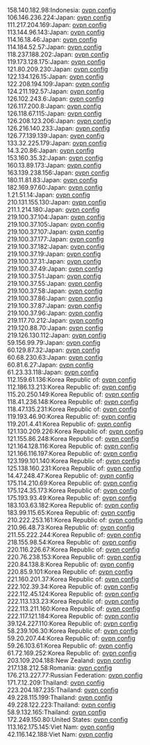 158.140.182.98:Indonesia: [ovpn config](vpn/158_140_182_98.ovpn)  
106.146.236.224:Japan: [ovpn config](vpn/106_146_236_224.ovpn)  
111.217.204.169:Japan: [ovpn config](vpn/111_217_204_169.ovpn)  
113.144.96.143:Japan: [ovpn config](vpn/113_144_96_143.ovpn)  
114.16.18.46:Japan: [ovpn config](vpn/114_16_18_46.ovpn)  
114.184.52.57:Japan: [ovpn config](vpn/114_184_52_57.ovpn)  
118.237.188.202:Japan: [ovpn config](vpn/118_237_188_202.ovpn)  
119.173.128.175:Japan: [ovpn config](vpn/119_173_128_175.ovpn)  
121.80.209.230:Japan: [ovpn config](vpn/121_80_209_230.ovpn)  
122.134.126.15:Japan: [ovpn config](vpn/122_134_126_15.ovpn)  
122.208.194.109:Japan: [ovpn config](vpn/122_208_194_109.ovpn)  
124.211.192.57:Japan: [ovpn config](vpn/124_211_192_57.ovpn)  
126.102.243.6:Japan: [ovpn config](vpn/126_102_243_6.ovpn)  
126.117.200.8:Japan: [ovpn config](vpn/126_117_200_8.ovpn)  
126.118.67.115:Japan: [ovpn config](vpn/126_118_67_115.ovpn)  
126.208.123.206:Japan: [ovpn config](vpn/126_208_123_206.ovpn)  
126.216.140.233:Japan: [ovpn config](vpn/126_216_140_233.ovpn)  
126.77.139.139:Japan: [ovpn config](vpn/126_77_139_139.ovpn)  
133.32.225.179:Japan: [ovpn config](vpn/133_32_225_179.ovpn)  
14.3.20.86:Japan: [ovpn config](vpn/14_3_20_86.ovpn)  
153.160.35.32:Japan: [ovpn config](vpn/153_160_35_32.ovpn)  
160.13.89.173:Japan: [ovpn config](vpn/160_13_89_173.ovpn)  
163.139.238.156:Japan: [ovpn config](vpn/163_139_238_156.ovpn)  
180.11.81.83:Japan: [ovpn config](vpn/180_11_81_83.ovpn)  
182.169.97.60:Japan: [ovpn config](vpn/182_169_97_60.ovpn)  
1.21.51.14:Japan: [ovpn config](vpn/1_21_51_14.ovpn)  
210.131.155.130:Japan: [ovpn config](vpn/210_131_155_130.ovpn)  
211.1.214.180:Japan: [ovpn config](vpn/211_1_214_180.ovpn)  
219.100.37.104:Japan: [ovpn config](vpn/219_100_37_104.ovpn)  
219.100.37.105:Japan: [ovpn config](vpn/219_100_37_105.ovpn)  
219.100.37.107:Japan: [ovpn config](vpn/219_100_37_107.ovpn)  
219.100.37.177:Japan: [ovpn config](vpn/219_100_37_177.ovpn)  
219.100.37.182:Japan: [ovpn config](vpn/219_100_37_182.ovpn)  
219.100.37.19:Japan: [ovpn config](vpn/219_100_37_19.ovpn)  
219.100.37.31:Japan: [ovpn config](vpn/219_100_37_31.ovpn)  
219.100.37.49:Japan: [ovpn config](vpn/219_100_37_49.ovpn)  
219.100.37.51:Japan: [ovpn config](vpn/219_100_37_51.ovpn)  
219.100.37.55:Japan: [ovpn config](vpn/219_100_37_55.ovpn)  
219.100.37.58:Japan: [ovpn config](vpn/219_100_37_58.ovpn)  
219.100.37.86:Japan: [ovpn config](vpn/219_100_37_86.ovpn)  
219.100.37.87:Japan: [ovpn config](vpn/219_100_37_87.ovpn)  
219.100.37.96:Japan: [ovpn config](vpn/219_100_37_96.ovpn)  
219.117.70.212:Japan: [ovpn config](vpn/219_117_70_212.ovpn)  
219.120.88.70:Japan: [ovpn config](vpn/219_120_88_70.ovpn)  
219.126.130.112:Japan: [ovpn config](vpn/219_126_130_112.ovpn)  
59.156.99.79:Japan: [ovpn config](vpn/59_156_99_79.ovpn)  
60.129.87.32:Japan: [ovpn config](vpn/60_129_87_32.ovpn)  
60.68.230.63:Japan: [ovpn config](vpn/60_68_230_63.ovpn)  
60.81.6.27:Japan: [ovpn config](vpn/60_81_6_27.ovpn)  
61.23.33.118:Japan: [ovpn config](vpn/61_23_33_118.ovpn)  
112.159.61.136:Korea Republic of: [ovpn config](vpn/112_159_61_136.ovpn)  
112.186.13.213:Korea Republic of: [ovpn config](vpn/112_186_13_213.ovpn)  
115.20.250.149:Korea Republic of: [ovpn config](vpn/115_20_250_149.ovpn)  
118.41.236.148:Korea Republic of: [ovpn config](vpn/118_41_236_148.ovpn)  
118.47.135.231:Korea Republic of: [ovpn config](vpn/118_47_135_231.ovpn)  
119.193.46.90:Korea Republic of: [ovpn config](vpn/119_193_46_90.ovpn)  
119.201.4.41:Korea Republic of: [ovpn config](vpn/119_201_4_41.ovpn)  
121.130.209.226:Korea Republic of: [ovpn config](vpn/121_130_209_226.ovpn)  
121.155.86.248:Korea Republic of: [ovpn config](vpn/121_155_86_248.ovpn)  
121.164.128.116:Korea Republic of: [ovpn config](vpn/121_164_128_116.ovpn)  
121.166.116.197:Korea Republic of: [ovpn config](vpn/121_166_116_197.ovpn)  
123.199.101.140:Korea Republic of: [ovpn config](vpn/123_199_101_140.ovpn)  
125.138.160.231:Korea Republic of: [ovpn config](vpn/125_138_160_231.ovpn)  
14.47.248.47:Korea Republic of: [ovpn config](vpn/14_47_248_47.ovpn)  
175.114.210.69:Korea Republic of: [ovpn config](vpn/175_114_210_69.ovpn)  
175.124.35.173:Korea Republic of: [ovpn config](vpn/175_124_35_173.ovpn)  
175.193.93.49:Korea Republic of: [ovpn config](vpn/175_193_93_49.ovpn)  
183.103.63.182:Korea Republic of: [ovpn config](vpn/183_103_63_182.ovpn)  
183.99.115.65:Korea Republic of: [ovpn config](vpn/183_99_115_65.ovpn)  
210.222.253.161:Korea Republic of: [ovpn config](vpn/210_222_253_161.ovpn)  
210.96.48.73:Korea Republic of: [ovpn config](vpn/210_96_48_73.ovpn)  
211.55.222.244:Korea Republic of: [ovpn config](vpn/211_55_222_244.ovpn)  
218.155.98.54:Korea Republic of: [ovpn config](vpn/218_155_98_54.ovpn)  
220.116.226.67:Korea Republic of: [ovpn config](vpn/220_116_226_67.ovpn)  
220.76.238.153:Korea Republic of: [ovpn config](vpn/220_76_238_153.ovpn)  
220.84.138.8:Korea Republic of: [ovpn config](vpn/220_84_138_8.ovpn)  
220.85.9.101:Korea Republic of: [ovpn config](vpn/220_85_9_101.ovpn)  
221.160.201.37:Korea Republic of: [ovpn config](vpn/221_160_201_37.ovpn)  
222.102.39.34:Korea Republic of: [ovpn config](vpn/222_102_39_34.ovpn)  
222.112.45.124:Korea Republic of: [ovpn config](vpn/222_112_45_124.ovpn)  
222.113.133.23:Korea Republic of: [ovpn config](vpn/222_113_133_23.ovpn)  
222.113.211.160:Korea Republic of: [ovpn config](vpn/222_113_211_160.ovpn)  
222.117.121.184:Korea Republic of: [ovpn config](vpn/222_117_121_184.ovpn)  
39.124.227.110:Korea Republic of: [ovpn config](vpn/39_124_227_110.ovpn)  
58.239.106.30:Korea Republic of: [ovpn config](vpn/58_239_106_30.ovpn)  
59.20.207.44:Korea Republic of: [ovpn config](vpn/59_20_207_44.ovpn)  
59.26.103.61:Korea Republic of: [ovpn config](vpn/59_26_103_61.ovpn)  
61.72.169.252:Korea Republic of: [ovpn config](vpn/61_72_169_252.ovpn)  
203.109.204.188:New Zealand: [ovpn config](vpn/203_109_204_188.ovpn)  
217.138.212.58:Romania: [ovpn config](vpn/217_138_212_58.ovpn)  
176.213.227.77:Russian Federation: [ovpn config](vpn/176_213_227_77.ovpn)  
171.7.12.209:Thailand: [ovpn config](vpn/171_7_12_209.ovpn)  
223.204.187.235:Thailand: [ovpn config](vpn/223_204_187_235.ovpn)  
49.228.115.199:Thailand: [ovpn config](vpn/49_228_115_199.ovpn)  
49.228.122.223:Thailand: [ovpn config](vpn/49_228_122_223.ovpn)  
58.9.132.165:Thailand: [ovpn config](vpn/58_9_132_165.ovpn)  
172.249.150.80:United States: [ovpn config](vpn/172_249_150_80.ovpn)  
113.162.175.145:Viet Nam: [ovpn config](vpn/113_162_175_145.ovpn)  
42.116.142.188:Viet Nam: [ovpn config](vpn/42_116_142_188.ovpn)  
